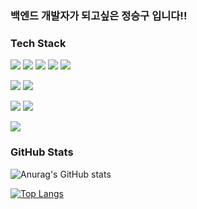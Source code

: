 ### 백엔드 개발자가 되고싶은 정승구 입니다!!


### Tech Stack

<!-- 로고 사이트: https://shields.io/ https://simpleicons.org/ -->

<img src="https://img.shields.io/badge/HTML5-E34F26?style=flat-square&logo=HTML5&logoColor=white"/></a>
<img src="https://img.shields.io/badge/CSS3-1572B6?style=flat-square&logo=CSS3&logoColor=white"/>
<img src="https://img.shields.io/badge/JavaScript-F7DF1E?style=flat-square&logo=javascript&logoColor=white"/>
<img src="https://img.shields.io/badge/jQuery-0769AD?style=flat-square&logo=jQuery&logoColor=white"/>
<img src="https://img.shields.io/badge/BootStrap-7952B3?style=flat-square&logo=BootStrap&logoColor=white"/>

<img src="https://img.shields.io/badge/Java-007396?style=flat-square&logo=java&logoColor=white"/></a>
<img src="https://img.shields.io/badge/Python-3766AB?style=flat-square&logo=Python&logoColor=white"/>

<img src="https://img.shields.io/badge/Spring-6DB33F?style=flat-square&logo=Spring&logoColor=white"/></a>
<img src="https://img.shields.io/badge/Oracle-F80000?style=flat-square&logo=Oracle&logoColor=white"/></a>

<img src="https://img.shields.io/badge/GitHub-181717?style=flat-square&logo=GitHub&logoColor=white"/></a>
### GitHub Stats
![Anurag's GitHub stats](https://github-readme-stats.vercel.app/api?username=jsggo2001&show_icons=true&theme=radical&include_all_commits=true)</a>

[![Top Langs](https://github-readme-stats.vercel.app/api/top-langs/?username=jsggo2001&layout=compact&hide=Jupyter%20Notebook,Tcl&card_width=445&langs_count=20)](https://github.com/anuraghazra/github-readme-stats)
